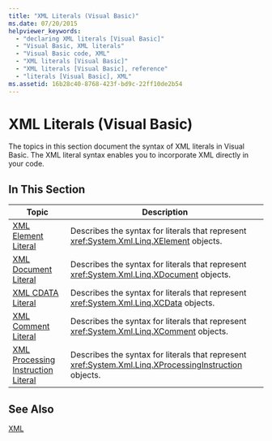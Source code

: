```yaml
---
title: "XML Literals (Visual Basic)"
ms.date: 07/20/2015
helpviewer_keywords: 
  - "declaring XML literals [Visual Basic]"
  - "Visual Basic, XML literals"
  - "Visual Basic code, XML"
  - "XML literals [Visual Basic]"
  - "XML literals [Visual Basic], reference"
  - "literals [Visual Basic], XML"
ms.assetid: 16b28c40-8768-423f-bd9c-22ff10de2b54
---
```

# XML Literals (Visual Basic)
The topics in this section document the syntax of XML literals in Visual Basic. The XML literal syntax enables you to incorporate XML directly in your code.  

## In This Section  


|Topic|Description|  
|-----------|-----------------|  
|[XML Element Literal](../../../visual-basic/language-reference/xml-literals/xml-element-literal.md)|Describes the syntax for literals that represent <xref:System.Xml.Linq.XElement> objects.|  
|[XML Document Literal](../../../visual-basic/language-reference/xml-literals/xml-document-literal.md)|Describes the syntax for literals that represent <xref:System.Xml.Linq.XDocument> objects.|  
|[XML CDATA Literal](../../../visual-basic/language-reference/xml-literals/xml-cdata-literal.md)|Describes the syntax for literals that represent <xref:System.Xml.Linq.XCData> objects.|  
|[XML Comment Literal](../../../visual-basic/language-reference/xml-literals/xml-comment-literal.md)|Describes the syntax for literals that represent <xref:System.Xml.Linq.XComment> objects.|  
|[XML Processing Instruction Literal](../../../visual-basic/language-reference/xml-literals/xml-processing-instruction-literal.md)|Describes the syntax for literals that represent <xref:System.Xml.Linq.XProcessingInstruction> objects.|  

## See Also  
 [XML](../../../visual-basic/programming-guide/language-features/xml/index.md)
